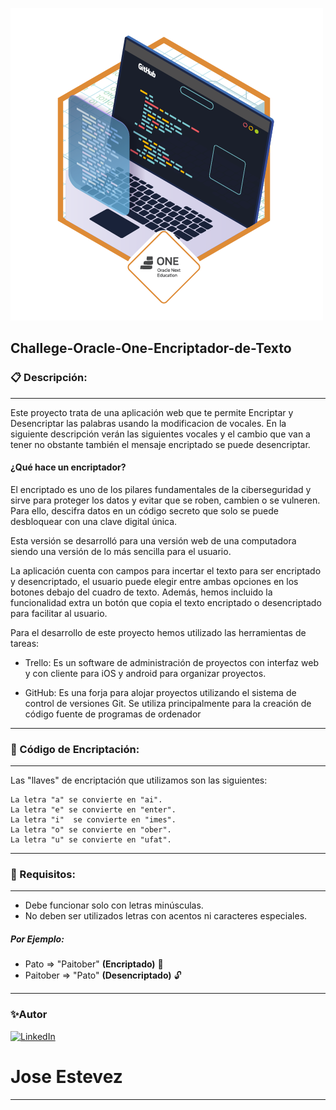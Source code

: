 ![Imagen para Challeg](https://raw.githubusercontent.com/FelipeSanmartin2/Challenge-one-codificador-5/main/Imagenes/one.png)

## Challege-Oracle-One-Encriptador-de-Texto

### 📋 Descripción:

---

Este proyecto trata de una aplicación web que te permite Encriptar y Desencriptar las palabras usando la modificacion de vocales. En la siguiente descripción verán las siguientes vocales y el cambio que van a tener no obstante también el mensaje encriptado se puede desencriptar.

#### ¿Qué hace un encriptador?

El encriptado es uno de los pilares fundamentales de la ciberseguridad y sirve para proteger los datos y evitar que se roben, cambien o se vulneren. Para ello, descifra datos en un código secreto que solo se puede desbloquear con una clave digital única.

Esta versión se desarrolló para una versión web de una computadora siendo una versión de lo más sencilla para el usuario.

La aplicación cuenta con campos para incertar el texto para ser encriptado y desencriptado, el usuario puede elegir entre ambas opciones en los botones debajo del cuadro de texto. Además, hemos incluido la funcionalidad extra un botón que copia el texto encriptado o desencriptado para facilitar al usuario.

Para el desarrollo de este proyecto hemos utilizado las herramientas de tareas:

- Trello: Es un software de administración de proyectos con interfaz web y con cliente para iOS y android para organizar proyectos.

- GitHub: Es una forja para alojar proyectos utilizando el sistema de control de versiones Git. Se utiliza principalmente para la creación de código fuente de programas de ordenador

---

### 🔑 Código de Encriptación:

---

Las "llaves" de encriptación que utilizamos son las siguientes:

```
La letra "a" se convierte en "ai".
La letra "e" se convierte en "enter".
La letra "i"  se convierte en "imes".
La letra "o" se convierte en "ober".
La letra "u" se convierte en "ufat".

```

---

### 📜 Requisitos:

---

- Debe funcionar solo con letras minúsculas.
- No deben ser utilizados letras con acentos ni caracteres especiales.

##### Por Ejemplo:

- Pato => "Paitober" **(Encriptado)** 🔐
- Paitober => "Pato" **(Desencriptado)** 🔓

---

### ✨Autor

[![LinkedIn](https://media.licdn.com/dms/image/C4E12AQEQRLUcPj3VPg/article-cover_image-shrink_600_2000/0/1642676100233?e=2147483647&v=beta&t=Q8sJkXQNBRhr3NfRSjWyRO1BduU4xFJJhcbAahVh_3I)](http://linkedin.com/in/jose-leonel-estevez-maldonado-0955701b9)

# Jose Estevez

---
